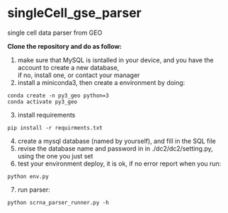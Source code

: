 # singleCell_gse_parser
single cell data parser from GEO 

**Clone the repository and do as follow:**
1. make sure that MySQL is isntalled in your device, and you have the account to create a new database,   
if no, install one, or contact your manager
2. install a miniconda3, then create a environment by doing:
```
conda create -n py3_geo python=3
conda activate py3_geo
```
3. install requirements
```
pip install -r requirments.txt
```
4. create a mysql database (named by yourself), and fill in the SQL file
5. revise the database name and password in in ./dc2/dc2/setting.py, using the one you just set
6. test your environment deploy, it is ok, if no error report when you run:
```
python env.py
```
7. run parser:
```
python scrna_parser_runner.py -h
```
